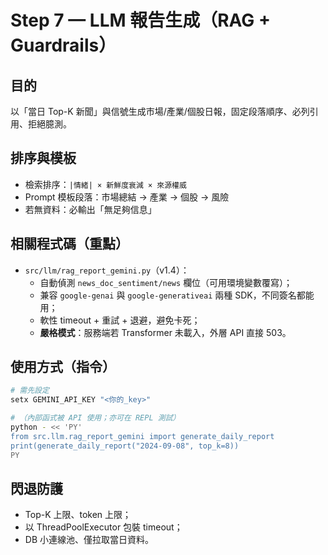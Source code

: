 
# Step 7 — LLM 報告生成（RAG + Guardrails）

## 目的
以「當日 Top-K 新聞」與信號生成市場/產業/個股日報，固定段落順序、必列引用、拒絕臆測。

## 排序與模板
- 檢索排序：`|情緒| × 新鮮度衰減 × 來源權威`
- Prompt 模板段落：市場總結 → 產業 → 個股 → 風險
- 若無資料：必輸出「無足夠信息」

## 相關程式碼（重點）
- `src/llm/rag_report_gemini.py`（v1.4）：
  - 自動偵測 `news_doc_sentiment/news` 欄位（可用環境變數覆寫）；
  - 兼容 `google-genai` 與 `google-generativeai` 兩種 SDK，不同簽名都能用；
  - 軟性 timeout + 重試 + 退避，避免卡死；
  - **嚴格模式**：服務端若 Transformer 未載入，外層 API 直接 503。

## 使用方式（指令）
```bash
# 需先設定
setx GEMINI_API_KEY "<你的_key>"

# （內部函式被 API 使用；亦可在 REPL 測試）
python - << 'PY'
from src.llm.rag_report_gemini import generate_daily_report
print(generate_daily_report("2024-09-08", top_k=8))
PY
```

## 閃退防護
- Top-K 上限、token 上限；
- 以 ThreadPoolExecutor 包裝 timeout；
- DB 小連線池、僅拉取當日資料。
